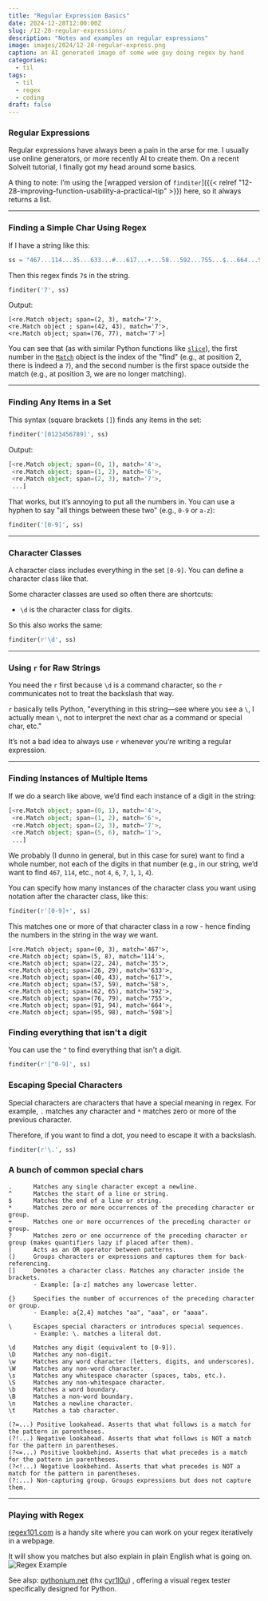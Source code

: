 ```yaml
---
title: "Regular Expression Basics"
date: 2024-12-28T12:00:00Z
slug: /12-28-regular-expressions/
description: "Notes and examples on regular expressions"
image: images/2024/12-28-regular-express.png
caption: an AI generated image of some wee guy doing regex by hand
categories:
  - til
tags:
  - til
  - regex
  - coding
draft: false
---
```


### **Regular Expressions**

Regular expressions have always been a pain in the arse for me. I usually use online generators, or more recently AI to create them.  On a recent Solveit tutorial, I finally got my head around some basics. 

A thing to note: I’m using the [wrapped version of `finditer`]({{< relref "12-28-improving-function-usability-a-practical-tip" >}}) here, so it always returns a list.

---

### Finding a Simple Char Using Regex  

If I have a string like this:  

```python
ss = "467...114...35...633...#...617...+...58...592...755...$...664...598."
```  

Then this regex finds `7`s in the string.
```python
finditer('7', ss)
```
Output:
```
[<re.Match object; span=(2, 3), match='7'>,
<re.Match object ; span=(42, 43), match='7'>,
<re.Match object; span=(76, 77), match='7'>]
```

You can see that (as with similar Python functions like [`slice`](https://docs.python.org/3/library/functions.html#slice)), the first number in the [`Match`](https://docs.python.org/3/library/re.html#re.Match) object is the index of the "find" (e.g., at position 2, there is indeed a `7`), and the second number is the first space outside the match (e.g., at position 3, we are no longer matching).

---

### Finding Any Items in a Set  

This syntax (square brackets `[]`) finds any items in the set:  

```python
finditer('[0123456789]', ss)
```  

Output:  

```python
[<re.Match object; span=(0, 1), match='4'>,
 <re.Match object; span=(1, 2), match='6'>,
 <re.Match object; span=(2, 3), match='7'>,
 ...]
```  

That works, but it’s annoying to put all the numbers in. You can use a hyphen to say "all things between these two" (e.g., `0-9` or `a-z`):  

```python
finditer('[0-9]', ss)
```  

---

### Character Classes  

A character class includes everything in the set `[0-9]`. You can define a character class like that.  

Some character classes are used so often there are shortcuts:  

- `\d` is the character class for digits.  

So this also works the same:  

```python
finditer(r'\d', ss)
```  

---

### Using `r` for Raw Strings  

You need the `r` first because `\d` is a command character, so the `r` communicates not to treat the backslash that way.  

`r` basically tells Python, "everything in this string—see where you see a `\`, I actually mean `\`, not to interpret the next char as a command or special char, etc."  

It’s not a bad idea to always use `r` whenever you’re writing a regular expression.

---

### Finding Instances of Multiple Items  

If we do a search like above, we’d find each instance of a digit in the string:  

```python
[<re.Match object; span=(0, 1), match='4'>,
 <re.Match object; span=(1, 2), match='6'>,
 <re.Match object; span=(2, 3), match='7'>,
 <re.Match object; span=(5, 6), match='1'>,
 ...]
```  

We probably (I dunno in general, but in this case for sure) want to find a whole number, not each of the digits in that number (e.g., in our string, we’d want to find `467`, `114`, etc., not `4`, `6`, `7`, `1`, `1`, `4`).  

You can specify how many instances of the character class you want using notation after the character class, like this:  

```python
finditer(r'[0-9]+', ss)
```  

This matches one or more of that character class in a row - hence finding the numbers in the string in the way we want. 

```
[<re.Match object; span=(0, 3), match='467'>,
<re.Match object; span=(5, 8), match='114'>,
<re.Match object; span=(22, 24), match='35'>,
<re.Match object; span=(26, 29), match='633'>,
<re.Match object; span=(40, 43), match='617'>,
<re.Match object; span=(57, 59), match='58'>,
<re.Match object; span=(62, 65), match='592'>,
<re.Match object; span=(76, 79), match='755'>,
<re.Match object; span=(91, 94), match='664'>,
<re.Match object; span=(95, 98), match='598'>] 
```

### Finding everything that isn't a digit

You can use the `^` to find everything that isn't a digit.

```python
finditer(r'[^0-9]', ss)
```

### Escaping Special Characters

Special characters are characters that have a special meaning in regex. For example, `.` matches any character and `*` matches zero or more of the previous character. 

Therefore, if you want to find a dot, you need to escape it with a backslash.
```python
finditer(r'\.', ss)
```

### A bunch of common special chars

```
.      Matches any single character except a newline.
^      Matches the start of a line or string.
$      Matches the end of a line or string.
*      Matches zero or more occurrences of the preceding character or group.
+      Matches one or more occurrences of the preceding character or group.
?      Matches zero or one occurrence of the preceding character or group (makes quantifiers lazy if placed after them).
|      Acts as an OR operator between patterns.
()     Groups characters or expressions and captures them for back-referencing.
[]     Denotes a character class. Matches any character inside the brackets.
       - Example: [a-z] matches any lowercase letter.

{}     Specifies the number of occurrences of the preceding character or group.
       - Example: a{2,4} matches "aa", "aaa", or "aaaa".

\      Escapes special characters or introduces special sequences.
       - Example: \. matches a literal dot.

\d     Matches any digit (equivalent to [0-9]).
\D     Matches any non-digit.
\w     Matches any word character (letters, digits, and underscores).
\W     Matches any non-word character.
\s     Matches any whitespace character (spaces, tabs, etc.).
\S     Matches any non-whitespace character.
\b     Matches a word boundary.
\B     Matches a non-word boundary.
\n     Matches a newline character.
\t     Matches a tab character.

(?=...) Positive lookahead. Asserts that what follows is a match for the pattern in parentheses.
(?!...) Negative lookahead. Asserts that what follows is NOT a match for the pattern in parentheses.
(?<=...) Positive lookbehind. Asserts that what precedes is a match for the pattern in parentheses.
(?<!...) Negative lookbehind. Asserts that what precedes is NOT a match for the pattern in parentheses.
(?:...) Non-capturing group. Groups expressions but does not capture them.
```

---

### Playing with Regex  

[regex101.com](https://regex101.com/) is a handy site where you can work on your regex iteratively in a webpage.  

It will show you matches but also explain in plain English what is going on.  
![Regex Example](/images/2024/regexexample.png)

See alsp: [pythonium.net](https://pythonium.net/regex) (thx [cyr1l0u](https://github.com/cyr1l0u)) , offering a visual regex tester specifically designed for Python.  